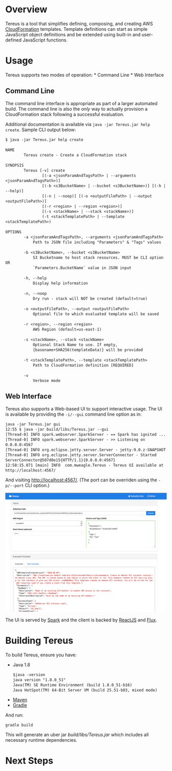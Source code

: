 # Overview

Tereus is a tool that simplifies defining, composing, and creating AWS
[CloudFormation](http://aws.amazon.com/cloudformation/) templates.  Template
definitions can start as simple JavaScript object definitions and be
extended using built-in and user-defined JavaScript functions.

# Usage

Tereus supports two modes of operation:
    * Command Line
    * Web Interface

## Command Line

The command line interface is appropriate as part of a larger automated build.  The command line is also the _only_ way to actually provision a CloudFormation stack following a successful evaluation.

Additional documentation is available via `java -jar Tereus.jar help create`.  Sample CLI output below:

```
$ java -jar Tereus.jar help create

NAME
        Tereus create - Create a CloudFormation stack

SYNOPSIS
        Tereus [-v] create
                [(-a <jsonParamAndTagsPath> | --arguments <jsonParamAndTagsPath>)]
                [(-b <s3BucketName> | --bucket <s3BucketName>)] [(-h | --help)]
                [(-n | --noop)] [(-o <outputFilePath> | --output <outputFilePath>)]
                [(-r <region> | --region <region>)]
                [(-s <stackName> | --stack <stackName>)]
                (-t <stackTemplatePath> | --template <stackTemplatePath>)

OPTIONS
        -a <jsonParamAndTagsPath>, --arguments <jsonParamAndTagsPath>
            Path to JSON file including "Parameters" & "Tags" values

        -b <s3BucketName>, --bucket <s3BucketName>
            S3 Bucketname to host stack resources. MUST be CLI option OR
            `Parameters.BucketName` value in JSON input

        -h, --help
            Display help information

        -n, --noop
            Dry run - stack will NOT be created (default=true)

        -o <outputFilePath>, --output <outputFilePath>
            Optional file to which evaluated template will be saved

        -r <region>, --region <region>
            AWS Region (default=us-east-1)

        -s <stackName>, --stack <stackName>
            Optional Stack Name to use. If empty,
            {basename+SHA256(templateData)} will be provided

        -t <stackTemplatePath>, --template <stackTemplatePath>
            Path to CloudFormation definition [REQUIRED]

        -v
            Verbose mode
```

## Web Interface

Tereus also supports a Web-based UI to support interactive usage.  The UI is available by providing the `-i/--gui` command line option as in:

```
java -jar Tereus.jar gui
12:55 $ java -jar build/libs/Tereus.jar --gui
[Thread-0] INFO spark.webserver.SparkServer - == Spark has ignited ...
[Thread-0] INFO spark.webserver.SparkServer - >> Listening on 0.0.0.0:4567
[Thread-0] INFO org.eclipse.jetty.server.Server - jetty-9.0.z-SNAPSHOT
[Thread-0] INFO org.eclipse.jetty.server.ServerConnector - Started ServerConnector@507d0e15{HTTP/1.1}{0.0.0.0:4567}
12:58:15.071 [main] INFO  com.mweagle.Tereus - Tereus UI available at http://localhost:4567/
```

And visiting [http://localhost:4567/](http://localhost:4567/).  (The port can be overriden using the `-p/--port` CLI option.)

![Tereus GUI](Tereus.png)

The UI is served by [Spark](http://sparkjava.com/) and the client is backed by [ReactJS](http://facebook.github.io/react/) and [Flux](https://github.com/facebook/flux).


# Building Tereus

To build Tereus, ensure you have:

- Java 1.8
    ```
    $java -version
    java version "1.8.0_51"
    Java(TM) SE Runtime Environment (build 1.8.0_51-b16)
    Java HotSpot(TM) 64-Bit Server VM (build 25.51-b03, mixed mode)
    ```
- [Maven](https://maven.apache.org/)
- [Gradle](https://gradle.org/)

And run:

```
gradle build

```

This will generate an uber jar _build/libs/Tereus.jar_ which includes
all necessary runtime dependencies.


# Next Steps